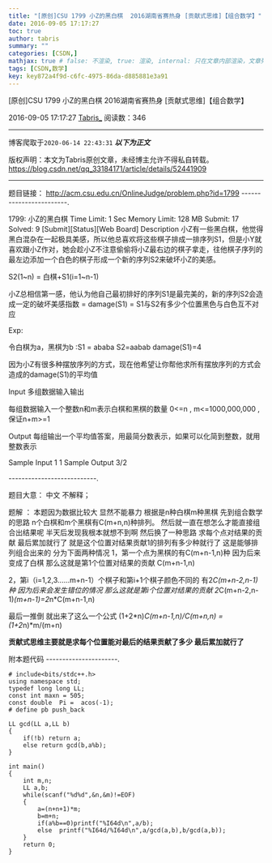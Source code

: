 ```yaml
---
title: "[原创]CSU 1799 小Z的黑白棋  2016湖南省赛热身 [贡献式思维]【组合数学】"
date: 2016-09-05 17:17:27
toc: true
author: tabris
summary: ""
categories: [CSDN,]
mathjax: true # false: 不渲染, true: 渲染, internal: 只在文章内部渲染，文章列表中不渲染
tags: [CSDN,数学]
key: key872a4f9d-c6fc-4975-86da-d885881e3a91
---
```


[原创]CSU 1799 小Z的黑白棋  2016湖南省赛热身 [贡献式思维]【组合数学】

2016-09-05 17:17:27  [Tabris_](https://me.csdn.net/qq_33184171) 阅读数：346

---

博客爬取于`2020-06-14 22:43:31`
***以下为正文***

版权声明：本文为Tabris原创文章，未经博主允许不得私自转载。
https://blog.csdn.net/qq_33184171/article/details/52441909

<!-- more -->

---

题目链接： http://acm.csu.edu.cn/OnlineJudge/problem.php?id=1799
------------------------.

1799: 小Z的黑白棋
Time Limit: 1 Sec  Memory Limit: 128 MB
Submit: 17  Solved: 9
[Submit][Status][Web Board]
Description
小Z有一些黑白棋，他觉得黑白混杂在一起极具美感，所以他总喜欢将这些棋子排成一排序列S1，但是小Y就喜欢跟小Z作对，她会趁小Z不注意偷偷将小Z最右边的棋子拿走，往他棋子序列的最左边添加一个白色的棋子形成一个新的序列S2来破坏小Z的美感。

S2(1~n) = 白棋+S1(i=1~n-1)

小Z总相信第一感，他认为他自己最初排好的序列S1是最完美的，新的序列S2会造成一定的破坏美感指数 = damage(S1) = S1与S2有多少个位置黑色与白色互不对应

Exp:

令白棋为a，黑棋为b :S1 = ababa  S2=aabab   damage(S1)=4

因为小Z有很多种摆放序列的方式，现在他希望让你帮他求所有摆放序列的方式会造成的damage(S1)的平均值



Input
多组数据输入输出

每组数据输入一个整数n和m表示白棋和黑棋的数量 0<=n , m<=1000,000,000 , 保证n+m>=1

Output
每组输出一个平均值答案，用最简分数表示，如果可以化简到整数，就用整数表示

Sample Input
1 1
Sample Output
3/2

---------------------------.

题目大意： 中文 不解释；

题解 ：
本题因为数据比较大 显然不能暴力
根据是n种白棋m种黑棋  先到组合数学的思路
n个白棋和m个黑棋有C(m+n,n)种排列。
然后就一直在想怎么才能直接组合出结果呢  半天后发现我根本就想不到啊
然后换了一种思路
求每个点对结果的贡献 最后累加就行了
就是这个位置对结果贡献1的排列有多少种就行了 这是能够排列组合出来的
分为下面两种情况
1，第一个点为黑棋的有C(m+n-1,n)种  因为后来变成了白棋 那么这就是第1个位置对结果的贡献
C(m+n-1,n)

2，第i（i=1,2,3......m+n-1）个棋子和第i+1个棋子颜色不同的  有2*C(m+n-2,n-1)种  因为后来会发生错位的情况  那么这就是第i个位置对结果的贡献
2*C(m+n-2,n-1)*(m+n-1)=2*n*C(m+n-1,n)

最后一推倒 就出来了这么一个公式
(1+2*n)*C(m+n-1,n)/C(m+n,n)
=(1+2*n)*m/(m+n)

**贡献式思维主要就是求每个位置能对最后的结果贡献了多少 最后累加就行了**



附本题代码
----------------------.
```
# include<bits/stdc++.h>
using namespace std;
typedef long long LL;
const int maxn = 505;
const double  Pi =  acos(-1);
# define pb push_back

LL gcd(LL a,LL b)
{
    if(!b) return a;
    else return gcd(b,a%b);
}

int main()
{
    int m,n;
    LL a,b;
    while(scanf("%d%d",&n,&m)!=EOF)
    {
        a=(n+n+1)*m;
        b=m+n;
        if(a%b==0)printf("%I64d\n",a/b);
        else  printf("%I64d/%I64d\n",a/gcd(a,b),b/gcd(a,b));
    }
    return 0;
}
```
